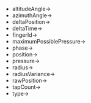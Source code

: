 - altitudeAngle->
- azimuthAngle->
- deltaPosition->
- deltaTime->
- fingerId->
- maximumPossiblePressure->
- phase->
- position->
- pressure->
- radius->
- radiusVariance->
- rawPosition->
- tapCount->
- type->
